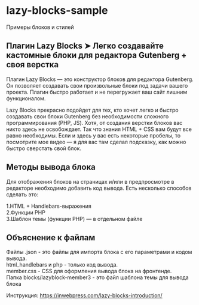 # lazy-blocks-sample
Примеры блоков и стилей

## Плагин Lazy Blocks ➤ Легко создавайте кастомные блоки для редактора Gutenberg + своя верстка

Плагин Lazy Blocks — это конструктор блоков для редактора Gutenberg. Он позволяет создавать свои произвольные блоки под задачи вашего проекта. Плагин быстро работает и не перегружает ваш сайт лишним функционалом.

Lazy Blocks прекрасно подойдет для тех, кто хочет легко и быстро создавать свои блоки Gutenberg без необходимости сложного программирования (PHP, JS). Хотя, от создания верстки блоков вас никто здесь не освобождает. Так что знания HTML + CSS вам будут все равно необходимы. Если и здесь у вас есть некоторые пробелы, то посмотрите мое видео — я для вас там сделал подсказку, как можно быстро сверстать свой блок.

## Методы вывода блока

Для отображения блоков на страницах и/или в предпросмотре в редакторе необходимо добавить код вывода. Есть несколько способов сделать это:

1.HTML + Handlebars-выражения<br>
2.Функции PHP<br>
3.Шаблон темы (функции PHP) — в отдельном файле<br>

## Объяснение к файлам

Файлы .json - это файлы для импорта блока с его параметрами и кодом вывода.<br>
html_handlebars и php - только код вывода.<br>
member.css - CSS для оформления вывода блока на фронтенде.<br>
Папка blocks/lazyblock-member3 - это файл шаблона темы для вывода блока<br>

Инструкция: https://inwebpress.com/lazy-blocks-introduction/
